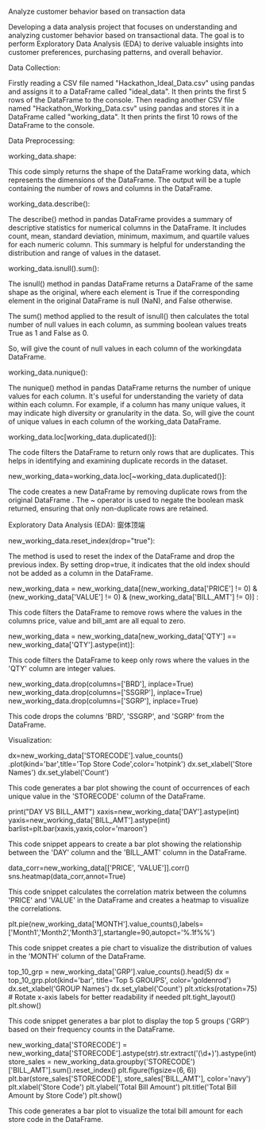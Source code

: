 Analyze customer behavior based on transaction data

Developing a data analysis project that focuses on understanding and analyzing customer behavior based on transactional data. The goal is to perform Exploratory Data Analysis (EDA) to derive valuable insights into customer preferences, purchasing patterns, and overall behavior.

Data Collection:

Firstly reading a CSV file named "Hackathon_Ideal_Data.csv" using pandas and assigns it to a DataFrame called "ideal_data". It then prints the first 5 rows of the DataFrame to the console.
Then reading another CSV file named "Hackathon_Working_Data.csv" using pandas and stores it in a DataFrame called "working_data". It then prints the first 10 rows of the DataFrame to the console.

Data Preprocessing:

working_data.shape:

This code simply returns the shape of the DataFrame working data, which represents the dimensions of the DataFrame. The output will be a tuple containing the number of rows and columns in the DataFrame.

working_data.describe():

The describe() method in pandas DataFrame provides a summary of descriptive statistics for numerical columns in the DataFrame. It includes count, mean, standard deviation, minimum, maximum, and quartile values for each numeric column. This summary is helpful for understanding the distribution and range of values in the dataset.

working_data.isnull().sum():

The isnull() method in pandas DataFrame returns a DataFrame of the same shape as the original, where each element is True if the corresponding element in the original DataFrame is null (NaN), and False otherwise.

The sum() method applied to the result of isnull() then calculates the total number of null values in each column, as summing boolean values treats True as 1 and False as 0.

So,  will give  the count of null values in each column of the workingdata DataFrame.

working_data.nunique():

The nunique() method in pandas DataFrame returns the number of unique values for each column. It's useful for understanding the variety of data within each column. For example, if a column has many unique values, it may indicate high diversity or granularity in the data.
So, will give the count of unique values in each column of the working_data DataFrame.

working_data.loc[working_data.duplicated()]:

The code filters the DataFrame to return only rows that are duplicates. This helps in identifying and examining duplicate records in the dataset.

new_working_data=working_data.loc[~working_data.duplicated()]:

The code creates a new DataFrame by removing duplicate rows from the original DataFrame . The ~ operator is used to negate the boolean mask returned, ensuring that only non-duplicate rows are retained.

Exploratory Data Analysis (EDA):
窗体顶端

new_working_data.reset_index(drop="true"):

The method is used to reset the index of the DataFrame and drop the previous index. By setting drop=true, it indicates that the old index should not be added as a column in the DataFrame.

new_working_data = new_working_data[(new_working_data['PRICE'] != 0) & (new_working_data['VALUE'] != 0) & (new_working_data['BILL_AMT'] != 0)] :

This code filters the DataFrame to remove rows where the values in the columns price, value and bill_amt are all equal to zero.

new_working_data = new_working_data[new_working_data['QTY'] == new_working_data['QTY'].astype(int)]:

This code filters the DataFrame to keep only rows where the values in the 'QTY' column are integer values.

new_working_data.drop(columns=['BRD'], inplace=True)
new_working_data.drop(columns=['SSGRP'], inplace=True)
new_working_data.drop(columns=['SGRP'], inplace=True)

This code drops the columns 'BRD', 'SSGRP', and 'SGRP' from the DataFrame.

Visualization:

dx=new_working_data['STORECODE'].value_counts()\
.plot(kind='bar',title='Top Store Code',color='hotpink')
dx.set_xlabel('Store Names')
dx.set_ylabel('Count')

This code generates a bar plot showing the count of occurrences of each unique value in the 'STORECODE' column of the DataFrame.

print("DAY VS BILL_AMT")
xaxis=new_working_data['DAY'].astype(int)
yaxis=new_working_data['BILL_AMT'].astype(int)
barlist=plt.bar(xaxis,yaxis,color='maroon')

This code snippet appears to create a bar plot showing the relationship between the 'DAY' column and the 'BILL_AMT' column in the DataFrame.

data_corr=new_working_data[['PRICE',
       'VALUE']].corr()
sns.heatmap(data_corr,annot=True)

This code snippet calculates the correlation matrix between the columns 'PRICE' and 'VALUE' in the DataFrame and creates a heatmap to visualize the correlations.

plt.pie(new_working_data['MONTH'].value_counts(),labels=['Month1','Month2','Month3'],startangle=90,autopct='%.1f%%')

This code snippet creates a pie chart to visualize the distribution of values in the 'MONTH' column of the DataFrame.

top_10_grp = new_working_data['GRP'].value_counts().head(5)
dx = top_10_grp.plot(kind='bar', title='Top 5 GROUPS', color='goldenrod')
dx.set_xlabel('GROUP Names')
dx.set_ylabel('Count')
plt.xticks(rotation=75)  # Rotate x-axis labels for better readability if needed
plt.tight_layout()
plt.show()

This code snippet generates a bar plot to display the top 5 groups ('GRP') based on their frequency counts in the DataFrame.

new_working_data['STORECODE'] = new_working_data['STORECODE'].astype(str).str.extract('(\d+)').astype(int)
store_sales = new_working_data.groupby('STORECODE')['BILL_AMT'].sum().reset_index()
plt.figure(figsize=(6, 6))
plt.bar(store_sales['STORECODE'], store_sales['BILL_AMT'], color='navy')
plt.xlabel('Store Code')
plt.ylabel('Total Bill Amount')
plt.title('Total Bill Amount by Store Code')
plt.show()

This code generates a bar plot to visualize the total bill amount for each store code in the DataFrame.

